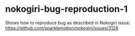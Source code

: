 # nokogiri-bug-reproduction-1
Shows how to reproduce bug as described in Nokogiri issue: https://github.com/sparklemotion/nokogiri/issues/3128
